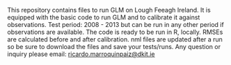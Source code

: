 This repository contains files to run GLM on Lough Feeagh Ireland. It is equipped with the basic code to run GLM and to calibrate it against observations. Test period: 2008 - 2013 but can be run in any other period if observations are available.
The code is ready to be run in R, locally.
RMSEs are calculated before and after calibration.
nml files are updated after a run so be sure to download the files and save your tests/runs.
Any question or inquiry please email: ricardo.marroquinpaiz@dkit.ie
